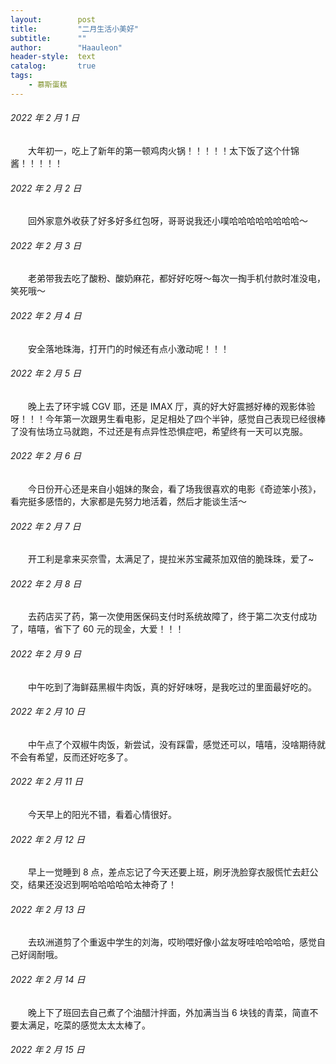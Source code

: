 ```yaml
---
layout:        post
title:         "二月生活小美好"
subtitle:      ""
author:        "Haauleon"
header-style:  text
catalog:       true
tags:
    - 慕斯蛋糕
---
```


###### 2022 年 2 月 1 日
&emsp;&emsp;大年初一，吃上了新年的第一顿鸡肉火锅！！！！！太下饭了这个什锦酱！！！！！

###### 2022 年 2 月 2 日
&emsp;&emsp;回外家意外收获了好多好多红包呀，哥哥说我还小噗哈哈哈哈哈哈哈哈～

###### 2022 年 2 月 3 日
&emsp;&emsp;老弟带我去吃了酸粉、酸奶麻花，都好好吃呀～每次一掏手机付款时准没电，笑死哦～

###### 2022 年 2 月 4 日
&emsp;&emsp;安全落地珠海，打开门的时候还有点小激动呢！！！

###### 2022 年 2 月 5 日
&emsp;&emsp;晚上去了环宇城 CGV 耶，还是 IMAX 厅，真的好大好震撼好棒的观影体验呀！！！今年第一次跟男生看电影，足足相处了四个半钟，感觉自己表现已经很棒了没有怯场立马就跑，不过还是有点异性恐惧症吧，希望终有一天可以克服。

###### 2022 年 2 月 6 日
&emsp;&emsp;今日份开心还是来自小姐妹的聚会，看了场我很喜欢的电影《奇迹笨小孩》，看完挺多感悟的，大家都是先努力地活着，然后才能谈生活～

###### 2022 年 2 月 7 日
&emsp;&emsp;开工利是拿来买奈雪，太满足了，提拉米苏宝藏茶加双倍的脆珠珠，爱了~

###### 2022 年 2 月 8 日
&emsp;&emsp;去药店买了药，第一次使用医保码支付时系统故障了，终于第二次支付成功了，嘻嘻，省下了 60 元的现金，大爱！！！

###### 2022 年 2 月 9 日
&emsp;&emsp;中午吃到了海鲜菇黑椒牛肉饭，真的好好味呀，是我吃过的里面最好吃的。

###### 2022 年 2 月 10 日
&emsp;&emsp;中午点了个双椒牛肉饭，新尝试，没有踩雷，感觉还可以，嘻嘻，没啥期待就不会有希望，反而还好吃多了。

###### 2022 年 2 月 11 日
&emsp;&emsp;今天早上的阳光不错，看着心情很好。

###### 2022 年 2 月 12 日
&emsp;&emsp;早上一觉睡到 8 点，差点忘记了今天还要上班，刷牙洗脸穿衣服慌忙去赶公交，结果还没迟到啊哈哈哈哈哈太神奇了！

###### 2022 年 2 月 13 日
&emsp;&emsp;去玖洲道剪了个重返中学生的刘海，哎哟喂好像小盆友呀哇哈哈哈哈，感觉自己好阔耐哦。

###### 2022 年 2 月 14 日
&emsp;&emsp;晚上下了班回去自己煮了个油醋汁拌面，外加满当当 6 块钱的青菜，简直不要太满足，吃菜的感觉太太太棒了。

###### 2022 年 2 月 15 日
&emsp;&emsp;